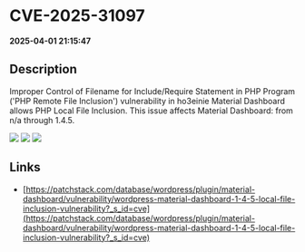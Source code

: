 # CVE-2025-31097

**2025-04-01 21:15:47**

## Description
Improper Control of Filename for Include/Require Statement in PHP Program ('PHP Remote File Inclusion') vulnerability in ho3einie Material Dashboard allows PHP Local File Inclusion. This issue affects Material Dashboard: from n/a through 1.4.5.

![](https://img.shields.io/static/v1?label=Score&message=8.1&color=red)
![](https://img.shields.io/static/v1?label=Severity&message=HIGH&color=red)
![](https://img.shields.io/static/v1?label=CWE&message=RFI&color=green)

## Links
- [https://patchstack.com/database/wordpress/plugin/material-dashboard/vulnerability/wordpress-material-dashboard-1-4-5-local-file-inclusion-vulnerability?_s_id=cve](https://patchstack.com/database/wordpress/plugin/material-dashboard/vulnerability/wordpress-material-dashboard-1-4-5-local-file-inclusion-vulnerability?_s_id=cve)
